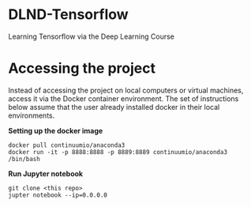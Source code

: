 # DLND-Tensorflow
Learning Tensorflow via the Deep Learning Course

# Accessing the project

Instead of accessing the project on local computers or virtual machines, access it via the Docker container environment.
The set of instructions below assume that the user already installed docker in their local environments.

**Setting up the docker image**

```
docker pull continuumio/anaconda3
docker run -it -p 8888:8888 -p 8889:8889 continuumio/anaconda3 /bin/bash
```

**Run Jupyter notebook**

```
git clone <this repo>
jupter notebook --ip=0.0.0.0
```

